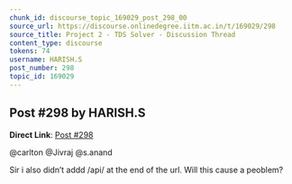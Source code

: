 ```yaml
---
chunk_id: discourse_topic_169029_post_298_00
source_url: https://discourse.onlinedegree.iitm.ac.in/t/169029/298
source_title: Project 2 - TDS Solver - Discussion Thread
content_type: discourse
tokens: 74
username: HARISH.S
post_number: 298
topic_id: 169029
---
```


## Post #298 by HARISH.S

**Direct Link**: [Post #298](https://discourse.onlinedegree.iitm.ac.in/t/169029/298)

@carlton @Jivraj @s.anand

Sir i also didn’t addd /api/ at the end of the url. Will this cause a peoblem?
